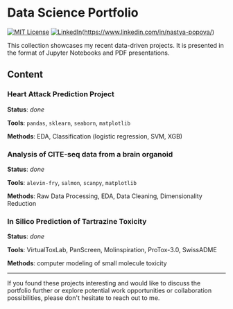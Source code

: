 # Data Science Portfolio

[![MIT License][license-shield]][license-url]
[![LinkedIn][linkedin-shield]][linkedin-url](https://www.linkedin.com/in/nastya-popova/)

This collection showcases my recent data-driven projects. It is presented in the format of Jupyter Notebooks and PDF presentations.

## Content

### Heart Attack Prediction Project
  
__Status__:  _done_

__Tools__: `pandas`, `sklearn`, `seaborn`, `matplotlib`

__Methods__: EDA, Classification (logistic regression, SVM, XGB)  

### Analysis of CITE-seq data from a brain organoid
  
__Status__:  _done_

__Tools__: `alevin-fry`, `salmon`, `scanpy`, `matplotlib`

__Methods__: Raw Data Processing, EDA, Data Cleaning, Dimensionality Reduction 

### In Silico Prediction of Tartrazine Toxicity

__Status__:  _done_

__Tools__: VirtualToxLab, PanScreen, Molinspiration, ProTox-3.0, SwissADME

__Methods__: computer modeling of small molecule toxicity 


---
If you found these projects interesting and would like to discuss the portfolio further or explore potential work opportunities or collaboration possibilities, please don't hesitate to reach out to me.

<!-- MARKDOWN LINKS & IMAGES -->
<!-- https://www.markdownguide.org/basic-syntax/#reference-style-links -->
[license-shield]: https://img.shields.io/badge/License-MIT-yellow.svg?style=for-the-badge
[license-url]: https://opensource.org/license/mit/
[linkedin-shield]: https://img.shields.io/badge/-LinkedIn-black.svg?style=for-the-badge&logo=linkedin&colorB=555
[linkedin-url]: https://www.linkedin.com/in/ppvanastya/
[red-color]: #f03c15
[orange-color]:#f07815
[green-color]: #a9c746
[blue-color]: #1589F0
